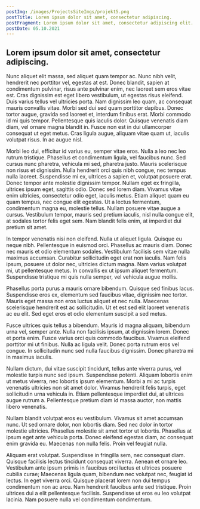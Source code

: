 ```yaml
---
postImg: /images/ProjectsSiteImgs/projekt5.png
postTitle: Lorem ipsum dolor sit amet, consectetur adipiscing.
postFragment: Lorem ipsum dolor sit amet, consectetur adipiscing elit. Nullam semper mattis cursus. Morbi commodo dictum.
postDate: 05.10.2021
---
```


## Lorem ipsum dolor sit amet, consectetur adipiscing.

Nunc aliquet elit massa, sed aliquet quam tempor ac. Nunc nibh velit, hendrerit nec porttitor vel, egestas at est. Donec blandit, sapien at condimentum pulvinar, risus ante pulvinar enim, nec laoreet sem eros vitae est. Cras dignissim est eget libero vestibulum, ut egestas risus eleifend. Duis varius tellus vel ultricies porta. Nam dignissim leo quam, ac consequat mauris convallis vitae. Morbi sed dui sed quam porttitor dapibus. Donec tortor augue, gravida sed laoreet et, interdum finibus erat. Morbi commodo id mi quis tempor. Pellentesque quis iaculis dolor. Quisque venenatis diam diam, vel ornare magna blandit in. Fusce non est in dui ullamcorper consequat ut eget metus. Cras ligula augue, aliquam vitae quam ut, iaculis volutpat risus. In ac augue nisl.

Morbi leo dui, efficitur id varius eu, semper vitae eros. Nulla a leo nec leo rutrum tristique. Phasellus et condimentum ligula, vel faucibus nunc. Sed cursus nunc pharetra, vehicula mi sed, pharetra justo. Mauris scelerisque non risus et dignissim. Nulla hendrerit orci quis nibh congue, nec tempus nulla laoreet. Suspendisse mi ex, ultrices a sapien et, volutpat posuere erat. Donec tempor ante molestie dignissim tempor. Nullam eget ex fringilla, ultrices ipsum eget, sagittis odio. Donec sed lorem diam. Vivamus vitae enim ultricies, consectetur odio eget, iaculis metus. Etiam aliquet quam eu quam tempus, nec congue elit egestas. Ut a lectus fermentum, condimentum magna eu, molestie tellus. Nullam posuere vitae augue a cursus. Vestibulum tempor, mauris sed pretium iaculis, nisl nulla congue elit, at sodales tortor felis eget sem. Nam blandit felis enim, at imperdiet dui pretium sit amet.

In tempor venenatis nisi non eleifend. Nulla ut aliquet ligula. Quisque eu neque nibh. Pellentesque in euismod orci. Phasellus ac mauris diam. Donec nec mauris et odio elementum sodales. Vestibulum facilisis sem vitae nulla maximus accumsan. Curabitur sollicitudin eget erat non iaculis. Nam felis ipsum, posuere ut dolor nec, ultricies dictum magna. Nam varius volutpat mi, ut pellentesque metus. In convallis ex ut ipsum aliquet fermentum. Suspendisse tristique mi quis nulla semper, vel vehicula augue mollis.

Phasellus porta purus a mauris ornare bibendum. Quisque sed finibus lacus. Suspendisse eros ex, elementum sed faucibus vitae, dignissim nec tortor. Mauris eget massa non eros luctus aliquet et nec nulla. Maecenas scelerisque hendrerit est ac sollicitudin. Ut et est sed elit laoreet venenatis ac eu elit. Sed eget eros et odio elementum suscipit a sed metus.

Fusce ultrices quis tellus a bibendum. Mauris id magna aliquam, bibendum urna vel, semper ante. Nulla non facilisis ipsum, at dignissim lorem. Donec et porta enim. Fusce varius orci quis commodo faucibus. Vivamus eleifend porttitor mi ut finibus. Nulla ac ligula velit. Donec porta rutrum eros vel congue. In sollicitudin nunc sed nulla faucibus dignissim. Donec pharetra mi in maximus iaculis.

Nullam dictum, dui vitae suscipit tincidunt, tellus ante viverra purus, vel molestie turpis nunc sed ipsum. Suspendisse potenti. Aliquam lobortis enim ut metus viverra, nec lobortis ipsum elementum. Morbi a mi ac turpis venenatis ultricies non sit amet dolor. Vivamus hendrerit felis turpis, eget sollicitudin urna vehicula in. Etiam pellentesque imperdiet dui, at ultrices augue rutrum a. Pellentesque pretium diam id massa auctor, non mattis libero venenatis.

Nullam blandit volutpat eros eu vestibulum. Vivamus sit amet accumsan nunc. Ut sed ornare dolor, non lobortis diam. Sed nec dolor in tortor molestie ultricies. Phasellus molestie sit amet tortor ut lobortis. Phasellus at ipsum eget ante vehicula porta. Donec eleifend egestas diam, ac consequat enim gravida eu. Maecenas non nulla felis. Proin vel feugiat nulla.

Aliquam erat volutpat. Suspendisse in fringilla sem, nec consequat diam. Quisque facilisis lectus tincidunt consequat viverra. Aenean et ornare leo. Vestibulum ante ipsum primis in faucibus orci luctus et ultrices posuere cubilia curae; Maecenas ligula quam, bibendum nec volutpat nec, feugiat id lectus. In eget viverra orci. Quisque placerat lorem non dui tempus condimentum non ac arcu. Nam hendrerit faucibus ante sed tristique. Proin ultrices dui a elit pellentesque facilisis. Suspendisse ut eros eu leo volutpat lacinia. Nam posuere nulla vel condimentum condimentum.
